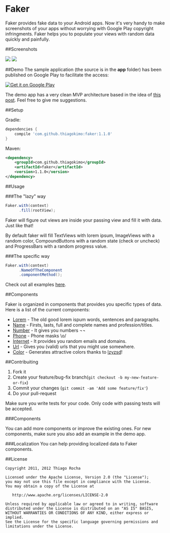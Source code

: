 # Faker
Faker provides fake data to your Android apps. Now it's very handy to make screenshots of your apps without worrying with Google Play copyright infringments. Faker helps you to populate your views with random data quickly and painfully.

##Screenshots

![](https://raw.githubusercontent.com/thiagokimo/Faker/master/screenshots/random-data.png)
![](https://raw.githubusercontent.com/thiagokimo/Faker/master/screenshots/profile-sample-screenshot.png)


##Demo
The sample application (the source is in the **app** folder) has been published on Google Play to facilitate the access:

[![Get it on Google Play](http://www.android.com/images/brand/get_it_on_play_logo_small.png)](https://play.google.com/store/apps/details?id=io.kimo.faker)

The demo app has a very clean MVP architecture based in the idea of [this post](http://fernandocejas.com/2014/09/03/architecting-android-the-clean-way/). Feel free to give me suggestions.

##Setup

Gradle:

``` groovy
dependencies {
    compile 'com.github.thiagokimo:faker:1.1.0'
}
```

Maven:

``` xml
<dependency>
    <groupId>com.github.thiagokimo</groupId>
    <artifactId>faker</artifactId>
    <version>1.1.0</version>
</dependency>
```

##Usage

###The "lazy" way

``` java
Faker.with(context)
      .fill(rootView);
```

Faker will figure out views are inside your passing view and fill it with data.
Just like that!

By default faker will fill TextViews with lorem ipsum, ImageViews with a random color, CompoundButtons with a random state (check or uncheck) and ProgressBars with a random progress value.

###The specific way

``` java
Faker.with(context)
      .NameOfTheComponent
      .componentMethod();
```

Check out all examples [here](https://github.com/thiagokimo/Faker/tree/master/app/src/main/java/io/kimo/faker/mvp/presenter).

##Components

Faker is organized in components that provides you specific types of data. Here is a list of the current components:

* [Lorem]() - The old good lorem ispum words, sentences and paragraphs.
* [Name]() - Firsts, lasts, full and complete names and profession/titles.
* [Number]() - It gives you numbers ¬¬
* [Phone]() - Phone masks \o/
* [Internet]() - It provides you random emails and domains.
* [Url]() - Gives you (valid) urls that you might use somewhere.
* [Color]() - Generates attractive colors thanks to [lzyzsd](https://github.com/lzyzsd/AndroidRandomColor)!

##Contribuiting

1. Fork it
2. Create your feature/bug-fix branch(`git checkout -b my-new-feature-or-fix`)
3. Commit your changes (`git commit -am 'Add some feature/fix'`)
4. Do your pull-request

Make sure you write tests for your code. Only code with passing tests will be accepted.

###Components

You can add more components or improve the existing ones. For new components, make sure you also add an example in the demo app.

###Localization
You can help providing localized data to Faker components.

##License
    
    Copyright 2011, 2012 Thiago Rocha

    Licensed under the Apache License, Version 2.0 (the "License");
    you may not use this file except in compliance with the License.
    You may obtain a copy of the License at

       http://www.apache.org/licenses/LICENSE-2.0

    Unless required by applicable law or agreed to in writing, software
    distributed under the License is distributed on an "AS IS" BASIS,
    WITHOUT WARRANTIES OR CONDITIONS OF ANY KIND, either express or implied.
    See the License for the specific language governing permissions and
    limitations under the License.
